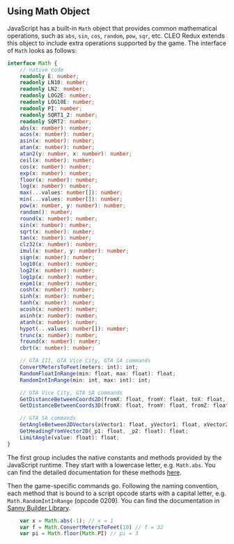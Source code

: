 ## Using Math Object

JavaScript has a built-in `Math` object that provides common mathematical operations, such as `abs`, `sin`, `cos`, `random`, `pow`, `sqr`, etc. CLEO Redux extends this object to include extra operations supported by the game. The interface of `Math` looks as follows:

```ts
interface Math {
    // native code
    readonly E: number;
    readonly LN10: number;
    readonly LN2: number;
    readonly LOG2E: number;
    readonly LOG10E: number;
    readonly PI: number;
    readonly SQRT1_2: number;
    readonly SQRT2: number;
    abs(x: number): number;
    acos(x: number): number;
    asin(x: number): number;
    atan(x: number): number;
    atan2(y: number, x: number): number;
    ceil(x: number): number;
    cos(x: number): number;
    exp(x: number): number;
    floor(x: number): number;
    log(x: number): number;
    max(...values: number[]): number;
    min(...values: number[]): number;
    pow(x: number, y: number): number;
    random(): number;
    round(x: number): number;
    sin(x: number): number;
    sqrt(x: number): number;
    tan(x: number): number;
    clz32(x: number): number;
    imul(x: number, y: number): number;
    sign(x: number): number;
    log10(x: number): number;
    log2(x: number): number;
    log1p(x: number): number;
    expm1(x: number): number;
    cosh(x: number): number;
    sinh(x: number): number;
    tanh(x: number): number;
    acosh(x: number): number;
    asinh(x: number): number;
    atanh(x: number): number;
    hypot(...values: number[]): number;
    trunc(x: number): number;
    fround(x: number): number;
    cbrt(x: number): number;

    // GTA III, GTA Vice City, GTA SA commands
    ConvertMetersToFeet(meters: int): int;
    RandomFloatInRange(min: float, max: float): float;
    RandomIntInRange(min: int, max: int): int;

    // GTA Vice City, GTA SA commands
    GetDistanceBetweenCoords2D(fromX: float, fromY: float, toX: float, toZ: float): float;
    GetDistanceBetweenCoords3D(fromX: float, fromY: float, fromZ: float, toX: float, toY: float, toZ: float): float;

    // GTA SA commands
    GetAngleBetween2DVectors(xVector1: float, yVector1: float, xVector2: float, yVector2: float): float;
    GetHeadingFromVector2D(_p1: float, _p2: float): float;
    LimitAngle(value: float): float;
}
```

The first group includes the native constants and methods provided by the JavaScript runtime. They start with a lowercase letter, e.g. `Math.abs`. You can find the detailed documentation for these methods [here](https://developer.mozilla.org/en-US/docs/Web/JavaScript/Reference/Global_Objects/Math).

Then the game-specific commands go. Following the naming convention, each method that is bound to a script opcode starts with a capital letter, e.g. `Math.RandomIntInRange` (opcode 0209). You can find the documentation in [Sanny Builder Library](https://library.sannybuilder.com/).


```js
    var x = Math.abs(-1); // x = 1
    var f = Math.ConvertMetersToFeet(10) // f = 32
    var pi = Math.floor(Math.PI) // pi = 3
```
